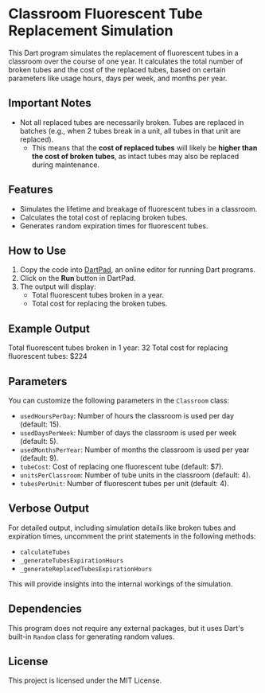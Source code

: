 # Classroom Fluorescent Tube Replacement Simulation

This Dart program simulates the replacement of fluorescent tubes in a classroom over the course of one year. It calculates the total number of broken tubes and the cost of the replaced tubes, based on certain parameters like usage hours, days per week, and months per year.

## Important Notes
- Not all replaced tubes are necessarily broken. Tubes are replaced in batches (e.g., when 2 tubes break in a unit, all tubes in that unit are replaced).  
  - This means that the **cost of replaced tubes** will likely be **higher than the cost of broken tubes**, as intact tubes may also be replaced during maintenance.

## Features
- Simulates the lifetime and breakage of fluorescent tubes in a classroom.
- Calculates the total cost of replacing broken tubes.
- Generates random expiration times for fluorescent tubes.

## How to Use
1. Copy the code into [DartPad](https://dartpad.dev/), an online editor for running Dart programs.
2. Click on the **Run** button in DartPad.
3. The output will display:
   - Total fluorescent tubes broken in a year.
   - Total cost for replacing the broken tubes.

## Example Output
Total fluorescent tubes broken in 1 year: 32
Total cost for replacing fluorescent tubes: $224

## Parameters
You can customize the following parameters in the `Classroom` class:
- `usedHoursPerDay`: Number of hours the classroom is used per day (default: 15).
- `usedDaysPerWeek`: Number of days the classroom is used per week (default: 5).
- `usedMonthsPerYear`: Number of months the classroom is used per year (default: 9).
- `tubeCost`: Cost of replacing one fluorescent tube (default: \$7).
- `unitsPerClassroom`: Number of tube units in the classroom (default: 4).
- `tubesPerUnit`: Number of fluorescent tubes per unit (default: 4).

## Verbose Output
For detailed output, including simulation details like broken tubes and expiration times, uncomment the print statements in the following methods:
- `calculateTubes`
- `_generateTubesExpirationHours`
- `_generateReplacedTubesExpirationHours`

This will provide insights into the internal workings of the simulation.

## Dependencies
This program does not require any external packages, but it uses Dart's built-in `Random` class for generating random values.

## License
This project is licensed under the MIT License.


